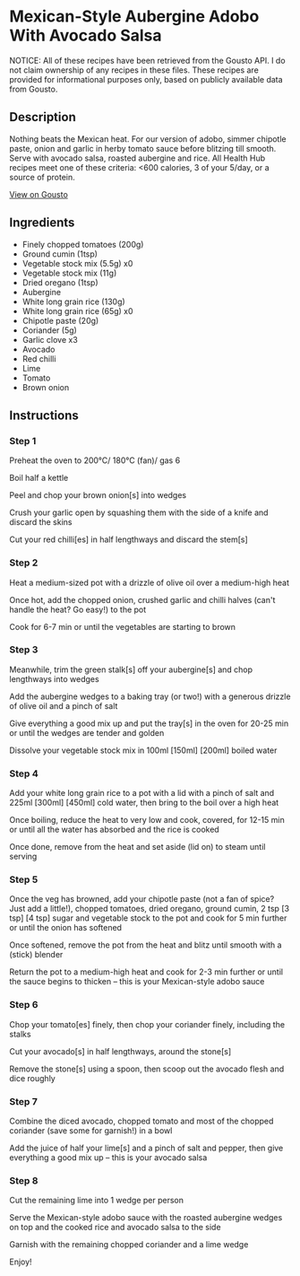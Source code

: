 # Mexican-Style Aubergine Adobo With Avocado Salsa

NOTICE: All of these recipes have been retrieved from the Gousto API. I do not claim ownership of any recipes in these files. These recipes are provided for informational purposes only, based on publicly available data from Gousto.

## Description

Nothing beats the Mexican heat. For our version of adobo, simmer chipotle paste, onion and garlic in herby tomato sauce before blitzing till smooth. Serve with avocado salsa, roasted aubergine and rice. All Health Hub recipes meet one of these criteria: <600 calories, 3 of your 5/day, or a source of protein.

[View on Gousto](https://www.gousto.co.uk/recipes/cookbook/mexican-style-aubergine-adobo-with-avocado-salsa-rice)

## Ingredients

- Finely chopped tomatoes (200g)
- Ground cumin (1tsp)
- Vegetable stock mix (5.5g) x0
- Vegetable stock mix (11g)
- Dried oregano (1tsp)
- Aubergine
- White long grain rice (130g)
- White long grain rice (65g) x0
- Chipotle paste (20g)
- Coriander (5g)
- Garlic clove x3
- Avocado
- Red chilli
- Lime
- Tomato
- Brown onion

## Instructions


### Step 1

Preheat the oven to 200°C/ 180°C (fan)/ gas 6

Boil half a kettle

Peel and chop your brown onion[s] into wedges

Crush your garlic open by squashing them with the side of a knife and discard the skins

Cut your red chilli[es] in half lengthways and discard the stem[s]


### Step 2

Heat a medium-sized pot with a drizzle of olive oil over a medium-high heat

Once hot, add the chopped onion, crushed garlic and chilli halves (can't handle the heat? Go easy!) to the pot

Cook for 6-7 min or until the vegetables are starting to brown


### Step 3

Meanwhile, trim the green stalk[s] off your aubergine[s] and chop lengthways into wedges

Add the aubergine wedges to a baking tray (or two!) with a generous drizzle of olive oil and a pinch of salt

Give everything a good mix up and put the tray[s] in the oven for 20-25 min or until the wedges are tender and golden

Dissolve your vegetable stock mix in 100ml <span class="text-purple">[150ml]</span> <span class="text-danger">[200ml]</span> boiled water


### Step 4

Add your white long grain rice to a pot with a lid with a pinch of salt and 225ml <span class="text-purple">[300ml] </span><span class="text-danger">[450ml] </span>cold water, then bring to the boil over a high heat

Once boiling, reduce the heat to very low and cook, covered, for 12-15 min or until all the water has absorbed and the rice is cooked

Once done, remove from the heat and set aside (lid on) to steam until serving


### Step 5

Once the veg has browned, add your chipotle paste (not a fan of spice? Just add a little!), chopped tomatoes, dried oregano, ground cumin, 2 tsp <span class="text-purple">[3 tsp]</span> <span class="text-danger">[4 tsp]</span> sugar and vegetable stock to the pot and cook for 5 min further or until the onion has softened

Once softened, remove the pot from the heat and blitz until smooth with a (stick) blender

Return the pot to a medium-high heat and cook for 2-3 min further or until the sauce begins to thicken – this is your Mexican-style adobo sauce


### Step 6

Chop your tomato[es] finely, then chop your coriander finely, including the stalks

Cut your avocado[s] in half lengthways, around the stone[s]

Remove the stone[s] using a spoon, then scoop out the avocado flesh and dice roughly


### Step 7

Combine the diced avocado, chopped tomato and most of the chopped coriander (save some for garnish!) in a bowl

Add the juice of half your<span class="text-danger"> </span>lime[s] and a pinch of salt and pepper, then give everything a good mix up – this is your avocado salsa

### Step 8

Cut the remaining lime into 1 wedge per person

Serve the Mexican-style adobo sauce with the roasted aubergine wedges on top and the cooked rice and avocado salsa to the side

Garnish with the remaining chopped coriander and a lime wedge

Enjoy!

